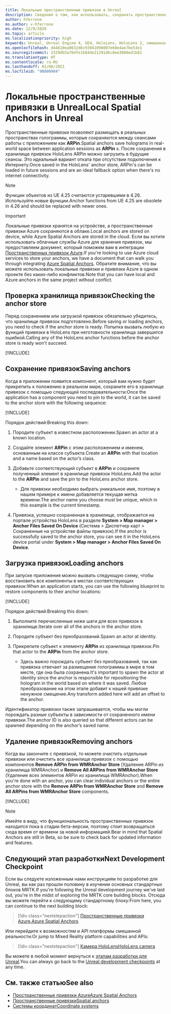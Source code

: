 ```yaml
---
title: Локальные пространственные привязки в Unreal
description: Сведения о том, как использовать, сохранять пространственные привязки в приложениях смешанной реальности Unreal, а также как управлять ими.
author: hferrone
ms.author: v-hferrone
ms.date: 12/9/2020
ms.topic: article
ms.localizationpriority: high
keywords: Unreal, Unreal Engine 4, UE4, HoloLens, HoloLens 2, смешанная реальность, разработка, функции, документация, руководства, голограммы, пространственные привязки, гарнитура смешанной реальности, гарнитура Windows Mixed Reality, гарнитура виртуальной реальности
ms.openlocfilehash: d44610ea0632dbc93941096007e60e4ae7be53e1
ms.sourcegitcommit: 2329db5a76dfe1b844e21291dbc8ee3888ed1b81
ms.translationtype: HT
ms.contentlocale: ru-RU
ms.lasthandoff: 01/08/2021
ms.locfileid: "98009984"
---
```

# <a name="local-spatial-anchors-in-unreal"></a><span data-ttu-id="9d950-104">Локальные пространственные привязки в Unreal</span><span class="sxs-lookup"><span data-stu-id="9d950-104">Local Spatial Anchors in Unreal</span></span>

<span data-ttu-id="9d950-105">Пространственные привязки позволяют размещать в реальных пространствах голограммы, которые сохраняются между сеансами работы с приложением как **ARPin**.</span><span class="sxs-lookup"><span data-stu-id="9d950-105">Spatial anchors save holograms in real-world space between application sessions as **ARPin** s.</span></span> <span data-ttu-id="9d950-106">После сохранения в хранилище привязок HoloLens ARPin можно загрузить в будущие сеансы. Это идеальный вариант отката при отсутствии подключения к Интернету.</span><span class="sxs-lookup"><span data-stu-id="9d950-106">Once saved in the HoloLens' anchor store, ARPin's can be loaded in future sessions and are an ideal fallback option when there's no internet connectivity.</span></span>

> [!NOTE]
> <span data-ttu-id="9d950-107">Функции объектов из UE 4.25 считаются устаревшими в 4.26. Используйте новые функции.</span><span class="sxs-lookup"><span data-stu-id="9d950-107">Anchor functions from UE 4.25 are obsolete in 4.26 and should be replaced with newer ones.</span></span> 

> [!IMPORTANT]
> <span data-ttu-id="9d950-108">Локальные привязки хранятся на устройстве, а пространственные привязки Azure сохраняются в облаке.</span><span class="sxs-lookup"><span data-stu-id="9d950-108">Local anchors are stored on device, while Azure Spatial Anchors are stored in the cloud.</span></span> <span data-ttu-id="9d950-109">Если вы хотите использовать облачные службы Azure для хранения привязок, мы предоставляем документ, который поможем вам в интеграции [Пространственных привязок Azure](unreal-azure-spatial-anchors.md).</span><span class="sxs-lookup"><span data-stu-id="9d950-109">If you're looking to use Azure cloud services to store your anchors, we have a document that can walk you through integrating [Azure Spatial Anchors](unreal-azure-spatial-anchors.md).</span></span> <span data-ttu-id="9d950-110">Обратите внимание, что вы можете использовать локальные привязки и привязки Azure в одном проекте без каких-либо конфликтов.</span><span class="sxs-lookup"><span data-stu-id="9d950-110">Note that you can have local and Azure anchors in the same project without conflict.</span></span>

## <a name="checking-the-anchor-store"></a><span data-ttu-id="9d950-111">Проверка хранилища привязок</span><span class="sxs-lookup"><span data-stu-id="9d950-111">Checking the anchor store</span></span>

<span data-ttu-id="9d950-112">Перед сохранением или загрузкой привязок обязательно убедитесь, что хранилище привязок подготовлено.</span><span class="sxs-lookup"><span data-stu-id="9d950-112">Before saving or loading anchors, you need to check if the anchor store is ready.</span></span>  <span data-ttu-id="9d950-113">Попытка вызвать любую из функций привязки в HoloLens при неготовности хранилища завершится ошибкой.</span><span class="sxs-lookup"><span data-stu-id="9d950-113">Calling any of the HoloLens anchor functions before the anchor store is ready won't succeed.</span></span>  

[!INCLUDE[](includes/tabs-sa-1.md)]

## <a name="saving-anchors"></a><span data-ttu-id="9d950-114">Сохранение привязок</span><span class="sxs-lookup"><span data-stu-id="9d950-114">Saving anchors</span></span>

<span data-ttu-id="9d950-115">Когда в приложении появится компонент, который вам нужно будет прикрепить к положению в реальном мире, сохраните его в хранилище привязок с помощью следующей последовательности:</span><span class="sxs-lookup"><span data-stu-id="9d950-115">Once the application has a component you need to pin to the world, it can be saved to the anchor store with the following sequence:</span></span> 

[!INCLUDE[](includes/tabs-sa-2.md)]

<span data-ttu-id="9d950-116">Порядок действий:</span><span class="sxs-lookup"><span data-stu-id="9d950-116">Breaking this down:</span></span>
1. <span data-ttu-id="9d950-117">Породите субъект в известном расположении.</span><span class="sxs-lookup"><span data-stu-id="9d950-117">Spawn an actor at a known location.</span></span>
2. <span data-ttu-id="9d950-118">Создайте элемент **ARPin** с этим расположением и именем, основанным на классе субъекта.</span><span class="sxs-lookup"><span data-stu-id="9d950-118">Create an **ARPin** with that location and a name based on the actor’s class.</span></span> 
3. <span data-ttu-id="9d950-119">Добавьте соответствующий субъект в **ARPin** и сохраните полученный элемент в хранилище привязок HoloLens.</span><span class="sxs-lookup"><span data-stu-id="9d950-119">Add the actor to the **ARPin** and save the pin to the HoloLens anchor store.</span></span>  
    * <span data-ttu-id="9d950-120">Для привязки необходимо выбрать уникальное имя, поэтому в нашем примере к имени добавляется текущая метка времени.</span><span class="sxs-lookup"><span data-stu-id="9d950-120">The anchor name you choose must be unique, which in this example is the current timestamp.</span></span> 

4. <span data-ttu-id="9d950-121">Привязка, успешно сохраненная в хранилище, отображается на портале устройства HoloLens в разделе **System > Map manager > Anchor Files Saved On Device** (Система > Диспетчер карт > Сохраненные на устройстве файлы привязок).</span><span class="sxs-lookup"><span data-stu-id="9d950-121">If the anchor is successfully saved to the anchor store, you can see it in the HoloLens device portal under **System > Map manager > Anchor Files Saved On Device**.</span></span> 

## <a name="loading-anchors"></a><span data-ttu-id="9d950-122">Загрузка привязок</span><span class="sxs-lookup"><span data-stu-id="9d950-122">Loading anchors</span></span>

<span data-ttu-id="9d950-123">При запуске приложения можно вызвать следующую схему, чтобы восстановить все компоненты в местах соответствующих привязок:</span><span class="sxs-lookup"><span data-stu-id="9d950-123">When an application starts, you can use the following blueprint to restore components to their anchor locations:</span></span>

[!INCLUDE[](includes/tabs-sa-3.md)]

<span data-ttu-id="9d950-124">Порядок действий:</span><span class="sxs-lookup"><span data-stu-id="9d950-124">Breaking this down:</span></span>
1. <span data-ttu-id="9d950-125">Выполните перечисленные ниже шаги для всех привязок в хранилище.</span><span class="sxs-lookup"><span data-stu-id="9d950-125">Iterate over all of the anchors in the anchor store.</span></span> 
2. <span data-ttu-id="9d950-126">Породите субъект без преобразований.</span><span class="sxs-lookup"><span data-stu-id="9d950-126">Spawn an actor at identity.</span></span>
3. <span data-ttu-id="9d950-127">Прикрепите субъект к элементу **ARPin** из хранилища привязок.</span><span class="sxs-lookup"><span data-stu-id="9d950-127">Pin that actor to the **ARPin** from the anchor store.</span></span>  

    * <span data-ttu-id="9d950-128">Здесь важно порождать субъект без преобразований, так как привязка отвечает за размещение голограммы в мире в том месте, где она была сохранена.</span><span class="sxs-lookup"><span data-stu-id="9d950-128">It's important to spawn the actor at identity since the anchor is responsible for repositioning the hologram in the world based on where it was saved.</span></span> <span data-ttu-id="9d950-129">Любое преобразование на этом этапе добавит к нашей привязке ненужное смещение.</span><span class="sxs-lookup"><span data-stu-id="9d950-129">Any transform added here will add an offset to the anchor.</span></span> 

<span data-ttu-id="9d950-130">Идентификатор привязки также запрашивается, чтобы мы могли порождать разные субъекты в зависимости от сохраненного имени привязки.</span><span class="sxs-lookup"><span data-stu-id="9d950-130">The anchor ID is also queried so that different actors can be spawned depending on the anchor’s saved name.</span></span> 

## <a name="removing-anchors"></a><span data-ttu-id="9d950-131">Удаление привязок</span><span class="sxs-lookup"><span data-stu-id="9d950-131">Removing anchors</span></span> 

<span data-ttu-id="9d950-132">Когда вы закончите с привязкой, то можете очистить отдельные привязки или очистить все хранилище привязок с помощью компонентов **Remove ARPin from WMRAnchor Store** (Удаление ARPin из хранилища WMRAnchor) и **Remove All ARPins from WMRAnchor Store** (Удаление всех элементов ARPin из хранилища WMRAnchor).</span><span class="sxs-lookup"><span data-stu-id="9d950-132">When you're done with an anchor, you can clear individual anchors or the entire anchor store with the **Remove ARPin from WMRAnchor Store** and **Remove All ARPins from WMRAnchor Store** components.</span></span>

[!INCLUDE[](includes/tabs-sa-4.md)]

> [!NOTE]
> <span data-ttu-id="9d950-133">Имейте в виду, что функциональность пространственных привязок находится пока в стадии бета-версии, поэтому стоит возвращаться сюда время от времени за новой информацией.</span><span class="sxs-lookup"><span data-stu-id="9d950-133">Bear in mind that Spatial Anchors are still in Beta, so be sure to check back for updated information and features.</span></span>

## <a name="next-development-checkpoint"></a><span data-ttu-id="9d950-134">Следующий этап разработки</span><span class="sxs-lookup"><span data-stu-id="9d950-134">Next Development Checkpoint</span></span>

<span data-ttu-id="9d950-135">Если вы следуете изложенным нами инструкциям по разработке для Unreal, вы как раз прошли половину в изучении основных стандартных блоков MRTK.</span><span class="sxs-lookup"><span data-stu-id="9d950-135">If you're following the Unreal development journey we've laid out, you're in the midst of exploring the MRTK core building blocks.</span></span> <span data-ttu-id="9d950-136">Отсюда вы можете перейти к следующему стандартному блоку:</span><span class="sxs-lookup"><span data-stu-id="9d950-136">From here, you can continue to the next building block:</span></span> 

> [!div class="nextstepaction"]
> [<span data-ttu-id="9d950-137">Пространственные привязки Azure.</span><span class="sxs-lookup"><span data-stu-id="9d950-137">Azure Spatial Anchors</span></span>](unreal-azure-spatial-anchors.md)

<span data-ttu-id="9d950-138">Или перейдите к возможностям и API платформы смешанной реальности:</span><span class="sxs-lookup"><span data-stu-id="9d950-138">Or jump to Mixed Reality platform capabilities and APIs:</span></span>

> [!div class="nextstepaction"]
> [<span data-ttu-id="9d950-139">Камера HoloLens</span><span class="sxs-lookup"><span data-stu-id="9d950-139">HoloLens camera</span></span>](unreal-hololens-camera.md)

<span data-ttu-id="9d950-140">Вы можете в любой момент вернуться к [этапам разработки для Unreal](unreal-development-overview.md#2-core-building-blocks).</span><span class="sxs-lookup"><span data-stu-id="9d950-140">You can always go back to the [Unreal development checkpoints](unreal-development-overview.md#2-core-building-blocks) at any time.</span></span>

## <a name="see-also"></a><span data-ttu-id="9d950-141">См. также статью</span><span class="sxs-lookup"><span data-stu-id="9d950-141">See also</span></span>

* [<span data-ttu-id="9d950-142">Пространственные привязки Azure</span><span class="sxs-lookup"><span data-stu-id="9d950-142">Azure Spatial Anchors</span></span>](unreal-azure-spatial-anchors.md)
* [<span data-ttu-id="9d950-143">Пространственные привязки</span><span class="sxs-lookup"><span data-stu-id="9d950-143">Spatial anchors</span></span>](../../design/spatial-anchors.md)
* [<span data-ttu-id="9d950-144">Системы координат</span><span class="sxs-lookup"><span data-stu-id="9d950-144">Coordinate systems</span></span>](../../design/coordinate-systems.md)
